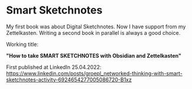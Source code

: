 # Smart Sketchnotes
My first book was about Digital Sketchnotes. Now I have support from my Zettelkasten. Writing a second book in parallel is always a good choice.

Working title:

**"How to take SMART SKETCHNOTES with Obsidian and Zettelkasten"**


First published at LinkedIn 25.04.2022: https://www.linkedin.com/posts/groepl_networked-thinking-with-smart-sketchnotes-activity-6924654277005086720-B1xz
